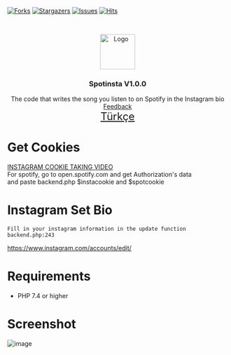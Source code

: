 [![Forks][forks-shield]][forks-url]
[![Stargazers][stars-shield]][stars-url]
[![Issues][issues-shield]][issues-url]
[![Hits](https://hits.seeyoufarm.com/api/count/incr/badge.svg?url=https://github.com/suphiyasin/Spotinsta&count_bg=%23C83D3D&title_bg=%23057386&icon=&icon_color=%23BA0808&title=View&edge_flat=false)](https://github.com/suphiyasin/Spotinsta)


<br />
<p align="center">
<a href="https://github.com/suphiyasin/Spotinsta/">
<img src="https://upload.wikimedia.org/wikipedia/commons/7/75/Spotify_icon.png" alt="Logo" width="80" height="80" />
</a>

<h3 align="center">Spotinsta V1.0.0</h3>

<p align="center">
   The code that writes the song you listen to on Spotify in the Instagram bio
    <br>
    <a href="https://github.com/suphiyasin/Spotinsta/issues">Feedback</a>
    <br>
    <a href="https://suphi.org/github/spotinsta-kullanim/" style="font-size:24px">Türkçe</a>
</p>

# Get Cookies
<a href="https://t.me/otoaraclar/78">INSTAGRAM COOKIE TAKING VIDEO</a><br/>
For spotify, go to open.spotify.com and get Authorization's data<br>
and paste backend.php $instacookie and $spotcookie
<br>

# Instagram Set Bio

```
Fill in your instagram information in the update function
backend.php:243
```

<a href="https://www.instagram.com/accounts/edit/">https://www.instagram.com/accounts/edit/</a>


# Requirements

- PHP 7.4 or higher

# Screenshot
![image](https://user-images.githubusercontent.com/65618247/176148493-93a84165-1ce9-4277-8696-8985a9f457ad.png)


[forks-url]: https://github.com/suphiyasin/Spotinsta/network/members
[forks-shield]: https://img.shields.io/github/forks/suphiyasin/Spotinsta.svg?style=for-the-badge
[stars-shield]: https://img.shields.io/github/stars/suphiyasin/Spotinsta.svg?style=for-the-badge
[stars-url]: https://github.com/suphiyasin/Spotinsta/stargazers
[issues-shield]: https://img.shields.io/github/issues/suphiyasin/Spotinsta.svg?style=for-the-badge
[issues-url]: https://github.com/suphiyasin/Spotinsta/issues
